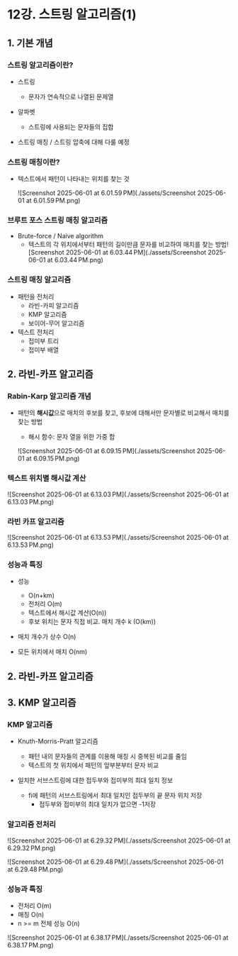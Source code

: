 # 12강. 스트링 알고리즘(1)

## 1. 기본 개념

### 스트링 알고리즘이란?

- 스트링
  - 문자가 연속적으로 나열된 문제열
- 알파벳
  - 스트링에 사용되는 문자들의 집합

- 스트링 매칭 / 스트링 압축에 대해 다룰 예정



### 스트링 매칭이란?

- 텍스트에서 패턴이 나타내는 위치를 찾는 것

  ![Screenshot 2025-06-01 at 6.01.59 PM](./assets/Screenshot 2025-06-01 at 6.01.59 PM.png)



### 브루트 포스 스트링 매칭 알고리즘

- Brute-force / Naive algorithm 
  - 텍스트의 각 위치에서부터 패턴의 길이만큼 문자를 비교하여 매치를 찾는 방법![Screenshot 2025-06-01 at 6.03.44 PM](./assets/Screenshot 2025-06-01 at 6.03.44 PM.png)



### 스트링 매칭 알고리즘

- 패턴을 전처리
  - 라빈-카피 알고리즘
  - KMP 알고리즘
  - 보이어-무어 알고리즘
- 텍스트 전처리
  - 접미부 트리
  - 접미부 배열



## 2. 라빈-카프 알고리즘

### Rabin-Karp 알고리즘 개념

- 패턴의 **해시값**으로 매치의 후보를 찾고, 후보에 대해서만 문자별로 비교해서 매치를 찾는 방법

  - 해시 함수: 문자 열을 위한 가중 합

  ![Screenshot 2025-06-01 at 6.09.15 PM](./assets/Screenshot 2025-06-01 at 6.09.15 PM.png)



### 텍스트 위치별 해시값 계산

![Screenshot 2025-06-01 at 6.13.03 PM](./assets/Screenshot 2025-06-01 at 6.13.03 PM.png)



### 라빈 카프 알고리즘

![Screenshot 2025-06-01 at 6.13.53 PM](./assets/Screenshot 2025-06-01 at 6.13.53 PM.png)


### 성능과 특징

- 성능 
  - O(n+km)
  - 전처리 O(m)
  - 텍스트에서 해시값 계산(O(n))
  - 후보 위치는 문자 직접 비교. 매치 개수 k (O(km))

- 매치 개수가 상수 O(n)
- 모든 위치에서 매치 O(nm)



## 2. 라빈-카프 알고리즘

## 3. KMP 알고리즘

### KMP 알고리즘

- Knuth-Morris-Pratt 알고리즘
  - 패턴 내의 문자들의 관계를 이용해 매칭 시 중복된 비교를 줄임
  - 텍스트의 첫 위치에서 패턴의 앞부분부터 문자 비교

- 일치한 서브스트링에 대한 접두부와 접미부의 최대 일치 정보
  - fi에 패턴의 서브스트링에서 최대 일치인 접두부의 끝 문자 위치 저장
    - 접두부와 접미부의 최대 일치가 없으면 -1저장



### 알고리즘 전처리

![Screenshot 2025-06-01 at 6.29.32 PM](./assets/Screenshot 2025-06-01 at 6.29.32 PM.png)

![Screenshot 2025-06-01 at 6.29.48 PM](./assets/Screenshot 2025-06-01 at 6.29.48 PM.png)



### 성능과 특징

- 전처리 O(m)
- 매칭 O(n)
- n >= m 전체 성능 O(n)

![Screenshot 2025-06-01 at 6.38.17 PM](./assets/Screenshot 2025-06-01 at 6.38.17 PM.png)